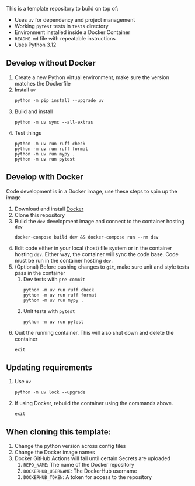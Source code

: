 This is a template repository to build on top of:
- Uses `uv` for dependency and project management
- Working `pytest` tests in `tests` directory
- Environment installed inside a Docker Container
- `README.md` file with repeatable instructions
- Uses Python 3.12

## Develop without Docker
1. Create a new Python virtual environment, make sure the version matches the Dockerfile
1. Install `uv`
    ```
    python -m pip install --upgrade uv
    ```
3. Build and install
    ```
    python -m uv sync --all-extras
    ```
4. Test things
    ```
    python -m uv run ruff check
    python -m uv run ruff format
    python -m uv run mypy .
    python -m uv run pytest
    ```

## Develop with Docker
Code development is in a Docker image, use these steps to spin up the image
1. Download and install [Docker](https://docs.docker.com/engine/install/)
2. Clone this repository
3. Build the `dev` development image and connect to the container hosting `dev`
    ```
    docker-compose build dev && docker-compose run --rm dev
    ```
4. Edit code either in your local (host) file system or in the container hosting `dev`. Either way, the container will sync the code base. Code must be run in the container hosting `dev`.
5. (Optional) Before pushing changes to `git`, make sure unit and style tests pass in the container
    1. Dev tests with `pre-commit`
        ```
        python -m uv run ruff check
        python -m uv run ruff format
        python -m uv run mypy .
        ```
    2. Unit tests with `pytest`
        ```
        python -m uv run pytest
        ```
6. Quit the running container. This will also shut down and delete the container
    ```
    exit
    ```

## Updating requirements
1. Use `uv`
    ```
    python -m uv lock --upgrade
    ```
2. If using Docker, rebuild the container using the commands above.
    ```
    exit
    ```

## When cloning this template:
1. Change the python version across config files
2. Change the Docker image names
3. Docker GitHub Actions will fail until certain Secrets are uploaded
    1. `REPO_NAME`: The name of the Docker repository
    2. `DOCKERHUB_USERNAME`: The DockerHub username
    3. `DOCKERHUB_TOKEN`: A token for access to the repository
